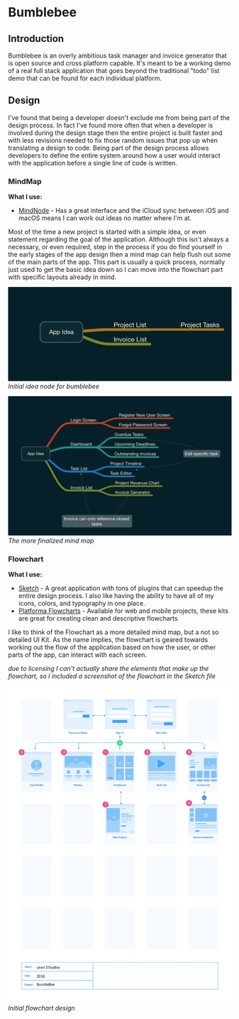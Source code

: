 # Bumblebee

## Introduction
Bumblebee is an overly ambitious task manager and invoice generator that is open source and cross platform capable. It's meant to be a working demo of a real full stack application that goes beyond the traditional "todo" list demo that can be found for each individual platform. 
 

## Design
I've found that being a developer doesn't exclude me from being part of the design process. In fact I've found more often that when a developer is involved during the design stage then the entire project is built faster and with less revisions needed to fix those random issues that pop up when translating a design to code. Being part of the design process allows developers to define the entire system around how a user would interact with the application before a single line of code is written. 


### MindMap
**What I use:**

* [MindNode](https://mindnode.com) - Has a great interface and the iCloud sync between iOS and macOS means I can work out ideas no matter where I'm at. 

Most of the time a new project is started with a simple idea, or even statement regarding the goal of the application. Although this isn't always a necessary, or even required, step in the process if you do find yourself in the early stages of the app design then a mind map can help flush out some of the main parts of the app. This part is usually a quick process, normally just used to get the basic idea down so I can move into the flowchart part with specific layouts already in mind. 

![MindNode starting point](images/MindNode_first_round.png)
*Initial idea node for bumblebee*


![MindNode near complete](images/MindNode_second_round.png)
*The more finalized mind map*

### Flowchart
**What I use:**

* [Sketch](https://www.sketchapp.com) - A great application with tons of plugins that can speedup the entire design process. I also like having the ability to have all of my icons, colors, and typography in one place. 
* [Platforma Flowcharts](http://web.flowcharts.ws) - Available for web and mobile projects, these kits are great for creating clean and descriptive flowcharts

I like to think of the Flowchart as a more detailed mind map, but a not so detailed UI Kit. As the name implies, the flowchart is geared towards working out the flow of the application based on how the user, or other parts of the app, can interact with each screen. 

*due to licensing I can't actually share the elements that make up the flowchart, so I included a screenshot of the flowchart in the Sketch file*

![Flowchart starting point](images/Platforma_flowchart.png)
*Initial flowchart design*